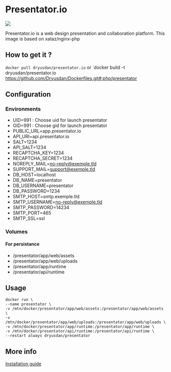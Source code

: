 # Presentator.io

[![](https://images.microbadger.com/badges/image/dryusdan/php-fuelphp.svg)](https://microbadger.com/images/dryusdan/presentator.io "Get your own image badge on microbadger.com")

Presentator.io is a web design presentation and collaboration platform. This image is based on xataz/nginx-php

## How to get it ?

`docker pull dryusdan/presentator.io`
or
`docker build -t dryusdan/presentator.io https://github.com/Dryusdan/Dockerfiles.git#:php/presentator

## Configuration

### Environments

- UID=991 : Choose uid for launch presentator
- GID=991 : Choose gid for launch presentator
- PUBLIC_URL=app.presentator.io
- API_URI=api.presentator.io
- SALT=1234 
- API_SALT=1234 
- RECAPTCHA_KEY=1234 
- RECAPTCHA_SECRET=1234 
- NOREPLY_MAIL=no-reply@exemple.tld 
- SUPPORT_MAIL=support@exemple.tld 
- DB_HOST=localhost 
- DB_NAME=presentator 
- DB_USERNAME=presentator 
- DB_PASSWORD=1234 
- SMTP_HOST=smtp.exemple.tld 
- SMTP_USERNAME=no-reply@exemple.tld 
- SMTP_PASSWORD=14234 
- SMTP_PORT=465 
- SMTP_SSL=ssl


### Volumes
#### For persistance
- /presentator/app/web/assets 
- /presentator/app/web/uploads 
- /presentator/app/runtime 
- /presentator/api/runtime 

## Usage
```
docker run \
--name presentator \
-v /mtn/docker/presentator/app/web/assets:/presentator/app/web/assets \
-v /mtn/docker/presentator/app/web/uploads:/presentator/app/web/uploads \
-v /mtn/docker/presentator/app/runtime:/presentator/app/runtime \
-v /mtn/docker/presentator/api/runtime:/presentator/api/runtime \
--restart always dryusdan/presentator
```

## More info 
[Installation guide](https://github.com/ganigeorgiev/presentator/blob/master/docs/start-installation.md)

